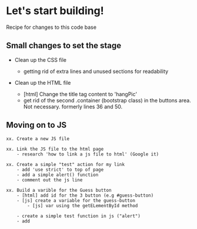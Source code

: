 # Let's start building!

Recipe for changes to this code base

## Small changes to set the stage

- Clean up the CSS file
	- getting rid of extra lines and unused sections for readability

- Clean up the HTML file
	- [html] Change the title tag content to 'hangPic'
	-	get rid of the second .container (bootstrap class) in the buttons area.  Not necessary. formerly lines 36 and 50.


## Moving on to JS

	xx. Create a new JS file

	xx. Link the JS file to the html page
		- research 'how to link a js file to html' (Google it)

	xx. Create a simple "test" action for my link
		- add 'use strict' to top of page
		- add a simple alert() function
		- comment out the js line

	xx. Build a varible for the Guess button
		- [html] add id for the 3 button (e.g #guess-button)
		- [js] create a variable for the guess-button
			- [js] var using the getELementById method

		- create a simple test function in js ("alert")
		- add 

